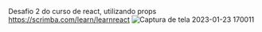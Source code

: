 Desafio 2 do curso de react, utilizando props
https://scrimba.com/learn/learnreact
![Captura de tela 2023-01-23 170011](https://user-images.githubusercontent.com/117361090/214137820-6fa50af6-2ae2-4553-8a23-18498821d051.png)
